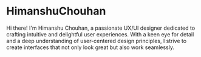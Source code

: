 # HimanshuChouhan
Hi there! I'm Himanshu Chouhan, a passionate UX/UI designer dedicated to crafting intuitive and delightful user experiences. With a keen eye for detail and a deep understanding of user-centered design principles, I strive to create interfaces that not only look great but also work seamlessly.
